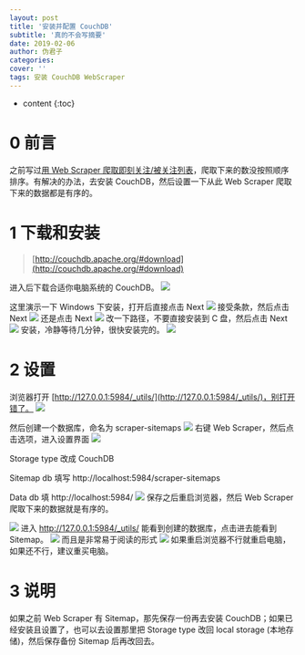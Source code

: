 ```yaml
---
layout: post
title: '安装并配置 CouchDB'
subtitle: '真的不会写摘要'
date: 2019-02-06
author: 伪君子
categories:
cover: ''
tags: 安装 CouchDB WebScraper
---
```


* content
{:toc}
#  0 前言
之前写过[用 Web Scraper 爬取即刻关注/被关注列表](https://weijunzii.github.io/2018/10/13/Use-WebScraper-Scrapy-Jike.html)，爬取下来的数没按照顺序排序。有解决的办法，去安装 CouchDB，然后设置一下从此 Web Scraper 爬取下来的数据都是有序的。

#  1 下载和安装
>[http://couchdb.apache.org/#download](http://couchdb.apache.org/#download)

进入后下载合适你电脑系统的 CouchDB。
![](https://upload-images.jianshu.io/upload_images/2989110-009cb58472d346c9.png)

这里演示一下 Windows 下安装，打开后直接点击 Next
![](https://upload-images.jianshu.io/upload_images/2989110-724ce576eaaa3cbb.png)
接受条款，然后点击 Next
![](https://upload-images.jianshu.io/upload_images/2989110-8b855d6103304157.png)
还是点击 Next
![](https://upload-images.jianshu.io/upload_images/2989110-475a7a316f1fb56b.png)
改一下路径，不要直接安装到 C 盘，然后点击 Next
![](https://upload-images.jianshu.io/upload_images/2989110-2c647bbc9abe1be1.png)
安装，冷静等待几分钟，很快安装完的。
![](https://upload-images.jianshu.io/upload_images/2989110-38b7dbe5c107735b.png)
#  2 设置
浏览器打开 [http://127.0.0.1:5984/_utils/](http://127.0.0.1:5984/_utils/)，别打开错了。
![](https://upload-images.jianshu.io/upload_images/2989110-33483037a3106560.png)

然后创建一个数据库，命名为 scraper-sitemaps
![](https://upload-images.jianshu.io/upload_images/2989110-e0dc472bf74ccf7d.png)
右键 Web Scraper，然后点击选项，进入设置界面
![](https://upload-images.jianshu.io/upload_images/2989110-d83fdc74c4519816.png)

Storage type 改成 CouchDB

Sitemap db 填写 http://localhost:5984/scraper-sitemaps

Data db 填 http://localhost:5984/
![](https://upload-images.jianshu.io/upload_images/2989110-494063fe02df29ef.png)
保存之后重启浏览器，然后  Web Scraper 爬取下来的数据就是有序的。

![](https://upload-images.jianshu.io/upload_images/2989110-daf50f45bb009a38.png)
进入 http://127.0.0.1:5984/_utils/ 能看到创建的数据库，点击进去能看到 Sitemap。
![](https://upload-images.jianshu.io/upload_images/2989110-a591533ca9765d2c.png)
而且是非常易于阅读的形式
![](https://upload-images.jianshu.io/upload_images/2989110-5475daee4b3c45ca.png)
如果重启浏览器不行就重启电脑，如果还不行，建议重买电脑。

#  3  说明
如果之前 Web Scraper 有 Sitemap，那先保存一份再去安装 CouchDB；如果已经安装且设置了，也可以去设置那里把 Storage type 改回 local storage (本地存储)，然后保存备份 Sitemap 后再改回去。
